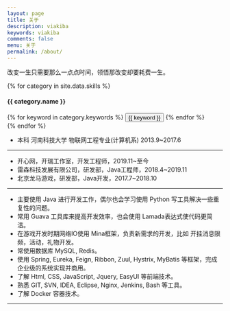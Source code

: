 ```yaml
---
layout: page
title: 关于
description: viakiba
keywords: viakiba
comments: false
menu: 关于
permalink: /about/
---
```


改变一生只需要那么一点点时间，领悟那改变却要耗费一生。

<!-- {% for website in site.data.social %}
* {{ website.sitename }}：[@{{ website.name }}]({{ website.url }})
{% endfor %} -->

{% for category in site.data.skills %}

#### {{ category.name }}
<div class="btn-inline">
{% for keyword in category.keywords %}
<button class="btn btn-outline" type="button">{{ keyword }}</button>
{% endfor %}
</div>
{% endfor %}


- 本科 河南科技大学 物联网工程专业(计算机系) 2013.9~2017.6

***

- 开心网，开瑞工作室，开发工程师，2019.11~至今
- 雷森科技发展有限公司，研发部，Java工程师，2018.4~2019.11
- 北京龙马游戏，研发部，Java开发，2017.7~2018.10

***

- 主要使用 Java 进行开发工作，偶尔也会学习使用 Python 写工具解决一些重复性的问题。
- 常用 Guava 工具库来提高开发效率，也会使用 Lamada表达式使代码更简洁。
- 在游戏开发时期网络IO使用 Mina框架，负责新需求的开发，比如 开挂消息限频，活动，礼物开发。
- 常使用数据库 MySQL, Redis。
- 使用 Spring, Eureka, Feign, Ribbon, Zuul, Hystrix, MyBatis 等框架，完成企业级的系统实现并商用。
- 了解 Html, CSS, JavaScript, Jquery, EasyUI 等前端技术。
- 熟悉 GIT, SVN, IDEA, Eclipse, Nginx, Jenkins, Bash 等工具。
- 了解 Docker 容器技术。

***

